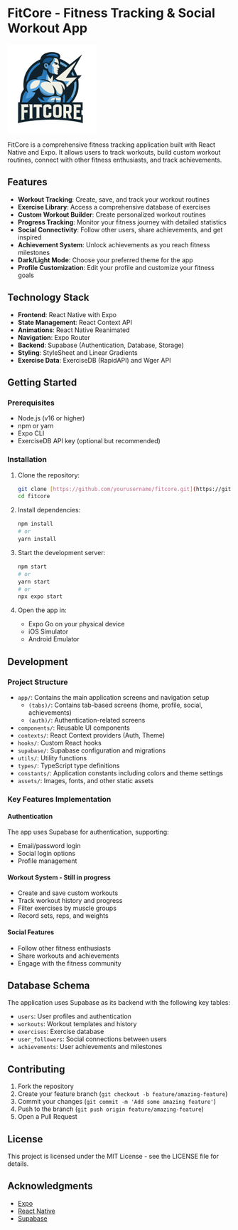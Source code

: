 # FitCore - Fitness Tracking & Social Workout App

<img src="./assets/images/logo2.png" alt="FitCore Logo" width="200" />

FitCore is a comprehensive fitness tracking application built with React Native and Expo. It allows users to track workouts, build custom workout routines, connect with other fitness enthusiasts, and track achievements.

## Features

- **Workout Tracking**: Create, save, and track your workout routines
- **Exercise Library**: Access a comprehensive database of exercises
- **Custom Workout Builder**: Create personalized workout routines
- **Progress Tracking**: Monitor your fitness journey with detailed statistics
- **Social Connectivity**: Follow other users, share achievements, and get inspired
- **Achievement System**: Unlock achievements as you reach fitness milestones
- **Dark/Light Mode**: Choose your preferred theme for the app
- **Profile Customization**: Edit your profile and customize your fitness goals

## Technology Stack

- **Frontend**: React Native with Expo
- **State Management**: React Context API
- **Animations**: React Native Reanimated
- **Navigation**: Expo Router
- **Backend**: Supabase (Authentication, Database, Storage)
- **Styling**: StyleSheet and Linear Gradients
- **Exercise Data**: ExerciseDB (RapidAPI) and Wger API

## Getting Started

### Prerequisites

- Node.js (v16 or higher)
- npm or yarn
- Expo CLI
- ExerciseDB API key (optional but recommended)

### Installation

1. Clone the repository:
   ```bash
   git clone [https://github.com/yourusername/fitcore.git](https://github.com/pedro99292/FITCORE_PAP.git)
   cd fitcore
   ```

2. Install dependencies:
   ```bash
   npm install
   # or
   yarn install
   ```

3. Start the development server:
   ```bash
   npm start
   # or
   yarn start
   # or
   npx expo start
   ```

4. Open the app in:
   - Expo Go on your physical device
   - iOS Simulator
   - Android Emulator

## Development

### Project Structure

- `app/`: Contains the main application screens and navigation setup
  - `(tabs)/`: Contains tab-based screens (home, profile, social, achievements)
  - `(auth)/`: Authentication-related screens
- `components/`: Reusable UI components
- `contexts/`: React Context providers (Auth, Theme)
- `hooks/`: Custom React hooks
- `supabase/`: Supabase configuration and migrations
- `utils/`: Utility functions
- `types/`: TypeScript type definitions
- `constants/`: Application constants including colors and theme settings
- `assets/`: Images, fonts, and other static assets

### Key Features Implementation

#### Authentication

The app uses Supabase for authentication, supporting:
- Email/password login
- Social login options
- Profile management

#### Workout System - Still in progress

- Create and save custom workouts
- Track workout history and progress
- Filter exercises by muscle groups
- Record sets, reps, and weights


#### Social Features

- Follow other fitness enthusiasts
- Share workouts and achievements
- Engage with the fitness community

## Database Schema

The application uses Supabase as its backend with the following key tables:

- `users`: User profiles and authentication
- `workouts`: Workout templates and history
- `exercises`: Exercise database
- `user_followers`: Social connections between users
- `achievements`: User achievements and milestones

## Contributing

1. Fork the repository
2. Create your feature branch (`git checkout -b feature/amazing-feature`)
3. Commit your changes (`git commit -m 'Add some amazing feature'`)
4. Push to the branch (`git push origin feature/amazing-feature`)
5. Open a Pull Request

## License

This project is licensed under the MIT License - see the LICENSE file for details.

## Acknowledgments

- [Expo](https://expo.dev)
- [React Native](https://reactnative.dev)
- [Supabase](https://supabase.io)
